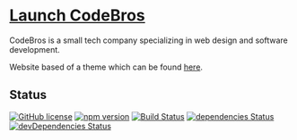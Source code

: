 # [Launch CodeBros](http://codebros.tech/)

CodeBros is a small tech company specializing in web design and software development.

Website based of a theme which can be found [here](http://startbootstrap.com/template-overviews/creative/).

## Status

[![GitHub license](https://img.shields.io/badge/license-MIT-blue.svg)](https://raw.githubusercontent.com/BlackrockDigital/startbootstrap-creative/master/LICENSE)
[![npm version](https://img.shields.io/npm/v/startbootstrap-creative.svg)](https://www.npmjs.com/package/startbootstrap-creative)
[![Build Status](https://travis-ci.org/BlackrockDigital/startbootstrap-creative.svg?branch=master)](https://travis-ci.org/BlackrockDigital/startbootstrap-creative)
[![dependencies Status](https://david-dm.org/BlackrockDigital/startbootstrap-creative/status.svg)](https://david-dm.org/BlackrockDigital/startbootstrap-creative)
[![devDependencies Status](https://david-dm.org/BlackrockDigital/startbootstrap-creative/dev-status.svg)](https://david-dm.org/BlackrockDigital/startbootstrap-creative?type=dev)
